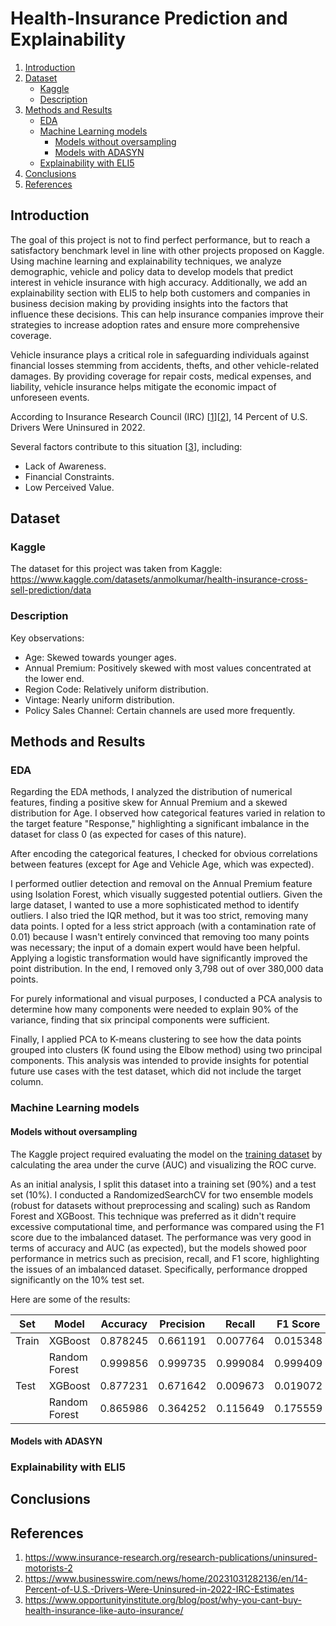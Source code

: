 # Health-Insurance Prediction and Explainability

1. [Introduction](#introduction)
2. [Dataset](#dataset)
   * [Kaggle](#kaggle)
   * [Description](#description)
3. [Methods and Results](#methods)
   * [EDA](#eda)
   * [Machine Learning models](#machine-learning-models)
       * [Models without oversampling](#models-without-oversampling)
       * [Models with ADASYN](#models-with-ADASYN)
   * [Explainability with ELI5](#explainability-with-ELI5)
4. [Conclusions](#conclusions)
5. [References](#references)

## Introduction

The goal of this project is not to find perfect performance, but to reach a satisfactory benchmark level in line with other projects proposed on Kaggle. Using machine learning and explainability techniques, we analyze demographic, vehicle and policy data to develop models that predict interest in vehicle insurance with high accuracy. Additionally, we add an explainability section with ELI5 to help both customers and companies in business decision making by providing insights into the factors that influence these decisions. This can help insurance companies improve their strategies to increase adoption rates and ensure more comprehensive coverage.

Vehicle insurance plays a critical role in safeguarding individuals against financial losses stemming from accidents, thefts, and other vehicle-related damages. By providing coverage for repair costs, medical expenses, and liability, vehicle insurance helps mitigate the economic impact of unforeseen events. 

According to Insurance Research Council (IRC) [[1](#ref1)][[2](#ref2)], 14 Percent of U.S. Drivers Were Uninsured in 2022.

Several factors contribute to this situation [[3](#ref3)], including:

- Lack of Awareness.
- Financial Constraints.
- Low Perceived Value.

## Dataset

### Kaggle

The dataset for this project was taken from Kaggle: https://www.kaggle.com/datasets/anmolkumar/health-insurance-cross-sell-prediction/data

### Description

Key observations:

- Age: Skewed towards younger ages.
- Annual Premium: Positively skewed with most values concentrated at the lower end.
- Region Code: Relatively uniform distribution.
- Vintage: Nearly uniform distribution.
- Policy Sales Channel: Certain channels are used more frequently.

## Methods and Results

### EDA

Regarding the EDA methods, I analyzed the distribution of numerical features, finding a positive skew for Annual Premium and a skewed distribution for Age. I observed how categorical features varied in relation to the target feature "Response," highlighting a significant imbalance in the dataset for class 0 (as expected for cases of this nature).

After encoding the categorical features, I checked for obvious correlations between features (except for Age and Vehicle Age, which was expected).

I performed outlier detection and removal on the Annual Premium feature using Isolation Forest, which visually suggested potential outliers. Given the large dataset, I wanted to use a more sophisticated method to identify outliers. I also tried the IQR method, but it was too strict, removing many data points. I opted for a less strict approach (with a contamination rate of 0.01) because I wasn't entirely convinced that removing too many points was necessary; the input of a domain expert would have been helpful. Applying a logistic transformation would have significantly improved the point distribution. In the end, I removed only 3,798 out of over 380,000 data points.

For purely informational and visual purposes, I conducted a PCA analysis to determine how many components were needed to explain 90% of the variance, finding that six principal components were sufficient.

Finally, I applied PCA to K-means clustering to see how the data points grouped into clusters (K found using the Elbow method) using two principal components. This analysis was intended to provide insights for potential future use cases with the test dataset, which did not include the target column.

### Machine Learning models

#### Models without oversampling

The Kaggle project required evaluating the model on the [training dataset](Data/train.csv)  by calculating the area under the curve (AUC) and visualizing the ROC curve.

As an initial analysis, I split this dataset into a training set (90%) and a test set (10%). I conducted a RandomizedSearchCV for two ensemble models (robust for datasets without preprocessing and scaling) such as Random Forest and XGBoost. This technique was preferred as it didn't require excessive computational time, and performance was compared using the F1 score due to the imbalanced dataset. The performance was very good in terms of accuracy and AUC (as expected), but the models showed poor performance in metrics such as precision, recall, and F1 score, highlighting the issues of an imbalanced dataset. Specifically, performance dropped significantly on the 10% test set.

Here are some of the results:

| Set       | Model          | Accuracy | Precision | Recall  | F1 Score | AUC      |
|-----------|----------------|----------|-----------|---------|----------|----------|
| Train     | XGBoost        | 0.878245 | 0.661191  | 0.007764| 0.015348 | 0.862489 |
|           | Random Forest  | 0.999856 | 0.999735  | 0.999084| 0.999409 | 1.000000 |
| Test      | XGBoost        | 0.877231 | 0.671642  | 0.009673| 0.019072 | 0.860275 |
|           | Random Forest  | 0.865986 | 0.364252  | 0.115649| 0.175559 | 0.832948 |

#### Models with ADASYN

### Explainability with ELI5

## Conclusions

## References

1. <a name="ref1"></a> https://www.insurance-research.org/research-publications/uninsured-motorists-2
2. <a name="ref2"></a> https://www.businesswire.com/news/home/20231031282136/en/14-Percent-of-U.S.-Drivers-Were-Uninsured-in-2022-IRC-Estimates
3. <a name="ref3"></a> https://www.opportunityinstitute.org/blog/post/why-you-cant-buy-health-insurance-like-auto-insurance/






